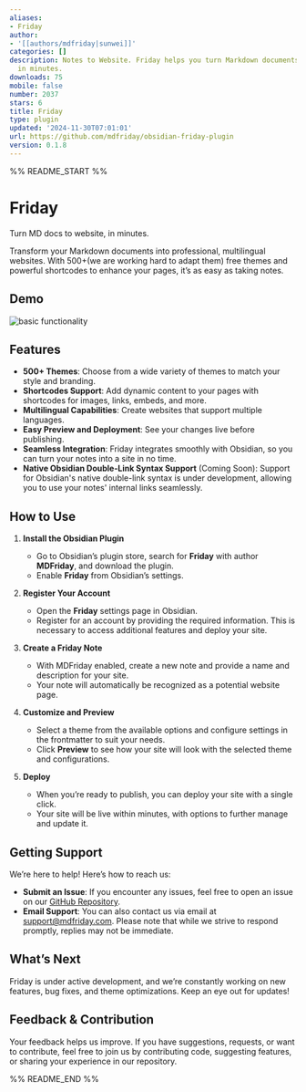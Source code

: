 ```yaml
---
aliases:
- Friday
author:
- '[[authors/mdfriday|sunwei]]'
categories: []
description: Notes to Website. Friday helps you turn Markdown documents into websites
  in minutes.
downloads: 75
mobile: false
number: 2037
stars: 6
title: Friday
type: plugin
updated: '2024-11-30T07:01:01'
url: https://github.com/mdfriday/obsidian-friday-plugin
version: 0.1.8
---
```


%% README_START %%

# Friday

Turn MD docs to website, in minutes.

Transform your Markdown documents into professional, multilingual websites. 
With 500+(we are working hard to adapt them) free themes and powerful shortcodes to enhance your pages, it’s as easy as taking notes.

## Demo

![basic functionality](https://raw.githubusercontent.com/mdfriday/obsidian-friday-plugin/main/demo/demo-preview.gif)

## Features

- **500+ Themes**: Choose from a wide variety of themes to match your style and branding.
- **Shortcodes Support**: Add dynamic content to your pages with shortcodes for images, links, embeds, and more.
- **Multilingual Capabilities**: Create websites that support multiple languages.
- **Easy Preview and Deployment**: See your changes live before publishing.
- **Seamless Integration**: Friday integrates smoothly with Obsidian, so you can turn your notes into a site in no time.
- **Native Obsidian Double-Link Syntax Support** (Coming Soon): Support for Obsidian's native double-link syntax is under development, allowing you to use your notes' internal links seamlessly.


## How to Use

1. **Install the Obsidian Plugin**
	- Go to Obsidian’s plugin store, search for **Friday** with author **MDFriday**, and download the plugin.
	- Enable **Friday** from Obsidian’s settings.

2. **Register Your Account**
	- Open the **Friday** settings page in Obsidian.
	- Register for an account by providing the required information. This is necessary to access additional features and deploy your site.

3. **Create a Friday Note**
	- With MDFriday enabled, create a new note and provide a name and description for your site.
	- Your note will automatically be recognized as a potential website page.

4. **Customize and Preview**
	- Select a theme from the available options and configure settings in the frontmatter to suit your needs.
	- Click **Preview** to see how your site will look with the selected theme and configurations.

5. **Deploy**
	- When you’re ready to publish, you can deploy your site with a single click.
	- Your site will be live within minutes, with options to further manage and update it.

## Getting Support

We’re here to help! Here’s how to reach us:

- **Submit an Issue**: If you encounter any issues, feel free to open an issue on our [GitHub Repository](https://github.com/mdfriday/obsidian-friday-plugin/issues).
- **Email Support**: You can also contact us via email at [support@mdfriday.com](mailto:support@mdfriday.com). Please note that while we strive to respond promptly, replies may not be immediate.

## What’s Next

Friday is under active development, and we’re constantly working on new features, bug fixes, and theme optimizations. 
Keep an eye out for updates!

## Feedback & Contribution

Your feedback helps us improve. 
If you have suggestions, requests, or want to contribute, feel free to join us by contributing code, suggesting features, or sharing your experience in our repository.


%% README_END %%